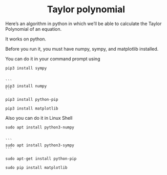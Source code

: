 <h1 align="center">Taylor polynomial</h1>

Here’s an algorithm in python in which we’ll be able to calculate the Taylor Polynomial of an equation.

It works on python.

Before you run it, you must have numpy, sympy, and matplotlib installed.

You can do it in your command prompt using

```
pip3 install sympy
```

~~~~~~~~~~~~~~~~~~~

```
pip3 install numpy
```

~~~~~~~~~~~~~~~~~~~

```
pip3 install python-pip
```

```
pip3 install matplotlib
```

Also you can do it in Linux Shell

```
sudo apt install python3-numpy
```

~~~~~~~~~~~~~~~~~~~

```
sudo apt install python3-sympy
```

~~~~~~~~~~~~~~~~~~~

```
sudo apt-get install python-pip
```

```
sudo pip install matplotlib
```
